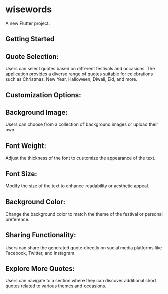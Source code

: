# wisewords

A new Flutter project.

## Getting Started

## Quote Selection: 
Users can select quotes based on different festivals and occasions. The application provides a diverse range of quotes suitable for celebrations such as Christmas, New Year, Halloween, Diwali, Eid, and more.

## Customization Options:

## Background Image: 
Users can choose from a collection of background images or upload their own.

## Font Weight: 
Adjust the thickness of the font to customize the appearance of the text.

## Font Size: 
Modify the size of the text to enhance readability or aesthetic appeal.

## Background Color: 
Change the background color to match the theme of the festival or personal preference.

## Sharing Functionality: 
Users can share the generated quote directly on social media platforms like Facebook, Twitter, and Instagram.

## Explore More Quotes: 
Users can navigate to a section where they can discover additional short quotes related 
to various themes and occasions. 
